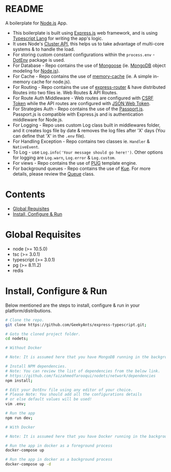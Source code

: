 # README

A boilerplate for [Node.js](https://nodejs.org/en) App.

* This boilerplate is built using [Express.js](https://expressjs.com/) web framework, and is using [Typescript Lang](https://www.typescriptlang.org/) for writing the app's logic. 
* It uses Node's [Cluster API](https://nodejs.org/api/cluster.html), this helps us to take advantage of multi-core systems & to handle the load.
* For storing custom constant configurations within the `process.env` - [DotEnv](https://github.com/motdotla/dotenv) package is used.
* For Database - Repo contains the use of [Mongoose](https://mongoosejs.com/) (ie. [MongoDB](https://www.mongodb.com/) object modeling for [Node.js](https://nodejs.org/en/)).
* For Cache - Repo contains the use of [memory-cache](https://github.com/ptarjan/node-cache#readme) (ie. A simple in-memory cache for node.js).
* For Routing - Repo contains the use of [express-router](https://expressjs.com/en/guide/routing.html) & have distributed Routes into two files ie. Web Routes & API Routes. 
* For Route Auth Middleware - Web routes are configured with [CSRF Token](https://github.com/krakenjs/lusca) while the API routes are configured with [JSON Web Token](https://github.com/auth0/express-jwt).
* For Strategies Auth - Repo contains the use of the [Passport.js](https://github.com/jaredhanson/passport). Passport.js is compatible with Express.js and is authentication middleware for Node.js.
* For Logging - Repo uses custom Log class built in middlewares folder, and it creates logs file by date & removes the log files after 'X' days (You can define that 'X' in the `.env` file).
* For Handling Exception - Repo contains two classes ie. `Handler` & `NativeEvent`.
* To Log - use `Log.info('Your message should go here!')`. Other options for logging are `Log.warn`, `Log.error` & `Log.custom`.
* For views - Repo contains the use of [PUG](https://github.com/pugjs/pug) template engine.
* For background queues - Repo contains the use of [Kue](https://github.com/Automattic/kue). For more details, please review the [Queue](https://github.com/faizahmedfarooqui/nodets/blob/master/src/providers/Queue.ts) class.

# Contents

* [Global Requisites](#global-requisites)
* [Install, Configure & Run](#install-configure--run)

# Global Requisites

* node (>= 10.5.0)
* tsc (>= 3.0.1)
* typescript (>= 3.0.1)
* pg (>= 8.11.2)
* redis

# Install, Configure & Run

Below mentioned are the steps to install, configure & run in your platform/distributions.

```bash
# Clone the repo.
git clone https://github.com/GeekyAnts/express-typescript.git;

# Goto the cloned project folder.
cd nodets;
```

```bash
# Without Docker

# Note: It is assumed here that you have MongoDB running in the background and that you have created the database.

# Install NPM dependencies.
# Note: You can review the list of dependencies from the below link.
# https://github.com/faizahmedfarooqui/nodets/network/dependencies
npm install;

# Edit your DotEnv file using any editor of your choice.
# Please Note: You should add all the configurations details
# or else default values will be used!
vim .env;

# Run the app
npm run dev;
```

```bash
# With Docker

# Note: It is assumed here that you have Docker running in the background.

# Run the app in docker as a foreground process
docker-compose up

# Run the app in docker as a background process
docker-compose up -d
```
